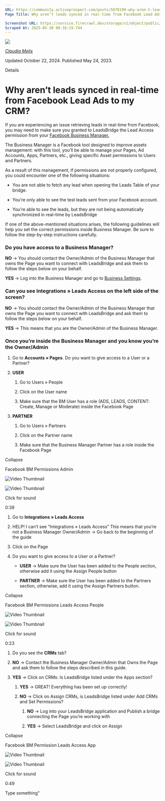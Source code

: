 ```yaml
---
URL: https://community.activeprospect.com/posts/5070199-why-aren-t-leads-synced-in-real-time-from-facebook-lead-ads-to-my-crm
Page Title: Why aren’t leads synced in real-time from Facebook Lead Ads to my CRM?

Screenshot URL: https://service.firecrawl.dev/storage/v1/object/public/media/screenshot-98d607df-e060-49c7-b485-a297c6248250.png
Scraped At: 2025-05-30 00:16:19.744
---
```


[![](https://content2.bloomfire.com/avatars/users/1451136/thumb/thumbnail.png?f=1623686660&Expires=1748567764&Signature=Q7x0EwlxES0hvUgBHOYTTGeGR3odqFWLEzt7O-xmCXlP96mar1s5oe9tW3fMpzluxTm11P9GYwlqaEZzVQoiPHx5Em9I8Zg9SieGpWMPxP~zejUlB9Kdkje0AR2sl6YPYOEivTAjQuDSX6l6GvCgOgDMNLH3WzK0p~K6PLRhSIJngXS~mM3tMk1CaX4yCakXlTKQROVt2bZuKLbAWOlp742ugbt4wRxc4nnSEG1pEjwuFGnUeOvPdFljX9y1m6mzKMdH73FRM3yhu285pMQf4YR6ClB1L2SbAju0wVyUrSU5OlrMU1~sZloQeSNNUoeqkHR2feRCiE-B4cGRd5-r9A__&Key-Pair-Id=APKAIDFCFZ2UHE5LPIUA)](https://community.activeprospect.com/memberships/8017840-claudia-melis)

[_Claudia Melis_](https://community.activeprospect.com/memberships/8017840-claudia-melis)

Updated October 22, 2024. Published May 24, 2023.

Details

# Why aren’t leads synced in real-time from Facebook Lead Ads to my CRM?

If you are experiencing an issue retrieving leads in real-time from Facebook, you may need to make sure you granted to LeadsBridge the Lead Access permission from your [Facebook Business Manager.](https://www.facebook.com/business/help/442345745885606?id=180505742745347)

The Business Manager is a Facebook tool designed to improve assets management: with this tool, you’ll be able to manage your Pages, Ad Accounts, Apps, Partners, etc., giving specific Asset permissions to Users and Partners.

As a result of this management, if permissions are not properly configured, you could encounter one of the following situations:

- You are not able to fetch any lead when opening the Leads Table of your bridge.

- You’re only able to see the test leads sent from your Facebook account.

- You’re able to see the leads, but they are not being automatically synchronized in real-time by LeadsBridge


If one of the above-mentioned situations arises, the following guidelines will help you set the correct permissions inside Business Manager. Be sure to follow the step-by-step instructions carefully.

### **Do you have access to a Business Manager?**

**NO** → You should contact the Owner/Admin of the Business Manager that owns the Page you want to connect with LeadsBridge and ask them to follow the steps below on your behalf.

**YES** → Log into the Business Manager and go to [Business Settings](https://business.facebook.com/settings/).

### **Can you see Integrations » Leads Access on the left side of the screen?**

**NO** → You should contact the Owner/Admin of the Business Manager that owns the Page you want to connect with LeadsBridge and ask them to follow the steps below on your behalf.

**YES** → This means that you are the Owner/Admin of the Business Manager.

### **Once you’re inside the Business Manager and you know you’re the Owner/Admin**

1. Go to **Accounts » Pages**. Do you want to give access to a User or a Partner?

1. **USER**

      1. Go to Users » People

      2. Click on the User name

      3. Make sure that the BM User has a role (ADS, LEADS, CONTENT: Create, Manage or Moderate) inside the Facebook Page
2. **PARTNER**

      1. Go to Users » Partners

      2. Click on the Partner name

      3. Make sure that the Business Manager Partner has a role inside the Facebook Page

Collapse

Facebook BM Permissions Admin

![Video Thumbnail](https://fast.wistia.net/embed/medias/8bqvj65gdk/swatch)

![Video Thumbnail](https://embed-ssl.wistia.com/deliveries/1a7552d0fedfba086a316fedfb13936baed56505.webp?image_crop_resized=960x542)

Click for sound

0:39

1. Go to **Integrations » Leads Access**

1. HELP! I can’t see “Integrations » Leads Access” This means that you’re not a Business Manager Owner/Admin → Go back to the beginning of the guide

2. Click on the Page

3. Do you want to give access to a User or a Partner?

      - **USER** → Make sure the User has been added to the People section, otherwise add it using the Assign People button

      - **PARTNER** → Make sure the User has been added to the Partners section, otherwise, add it using the Assign Partners button.

Collapse

Facebook BM Permissions Leads Access People

![Video Thumbnail](https://fast.wistia.net/embed/medias/yyu2xzmvpj/swatch)

![Video Thumbnail](https://embed-ssl.wistia.com/deliveries/a82021787ef4e23cf3d267472ae3b05523bc0ede.webp?image_crop_resized=960x473)

Click for sound

0:23

1. Do you see the **CRMs** tab?

1. **NO** → Contact the Business Manager Owner/Admin that Owns the Page and ask them to follow the steps described in this guide.

2. **YES** → Click on CRMs: Is LeadsBridge listed under the Apps section?

      1. **YES** → GREAT! Everything has been set up correctly!

      2. **NO** → Click on Assign CRMs, is LeadsBridge listed under Add CRMs and Set Permissions?

         1. **NO** → Log into your LeadsBridge application and Publish a bridge connecting the Page you’re working with

         2. **YES** → Select LeadsBridge and click on Assign

Collapse

Facebook BM Permission Leads Access App

![Video Thumbnail](https://fast.wistia.net/embed/medias/ippx2mi0xe/swatch)

![Video Thumbnail](https://embed-ssl.wistia.com/deliveries/0893733dd9ceb951dbde7770e6a3e0971064ffaf.webp?image_crop_resized=960x539)

Click for sound

0:49

Type something"

